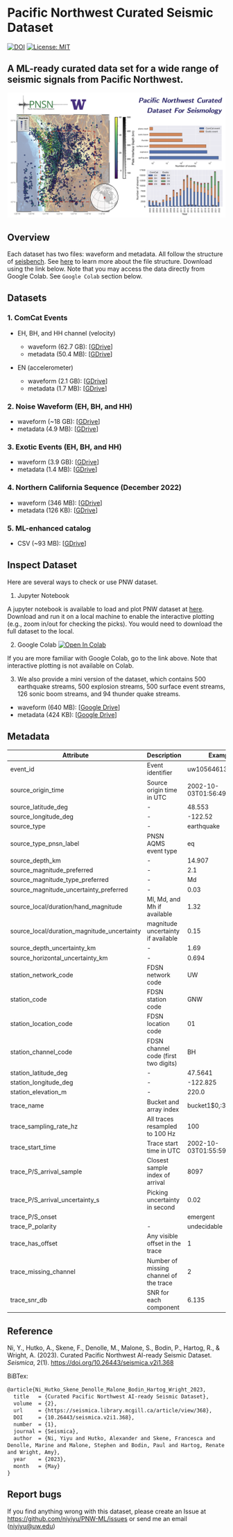 # Pacific Northwest Curated Seismic Dataset
[![DOI](https://zenodo.org/badge/470042054.svg)](https://zenodo.org/badge/latestdoi/470042054) [![License: MIT](https://img.shields.io/badge/License-MIT-yellow.svg)](https://opensource.org/licenses/MIT)
## A ML-ready curated data set for a wide range of seismic signals from Pacific Northwest.

![map](./figures/README_overview.png)

## Overview
Each dataset has two files: waveform and metadata. All follow the structure of [seisbench](https://seisbench.readthedocs.io/en/latest/). See [here](https://seisbench.readthedocs.io/en/latest/pages/data_format.html) to learn more about the  file structure. Download using the link below. Note that you may access the data directly from Google Colab. See `Google Colab` section below.

## Datasets

### 1. ComCat Events
- EH, BH, and HH channel (velocity)
  - waveform (62.7 GB): [[GDrive](https://drive.google.com/file/d/10UCLyJSRibvhon9CuUTfns3fObNFKDer/view?usp=sharing)]
  - metadata (50.4 MB): [[GDrive](https://drive.google.com/file/d/1bKDITx8KiDGZUaUoWQSZilpo7GhdWxKv/view?usp=sharing)]

- EN (accelerometer)
  - waveform (2.1 GB): [[GDrive](https://drive.google.com/file/d/1I16psU3YJ7CFFNWZiaAGPlw1M3BmvuT8/view?usp=sharing)]
  - metadata (1.7 MB): [[GDrive](https://drive.google.com/file/d/1xpeaoC3NsZqyICIbNHF2J46WsfZwwF6K/view?usp=sharing)]

### 2. Noise Waveform (EH, BH, and HH)
  - waveform (~18 GB): [[GDrive](https://drive.google.com/file/d/1Z55WTcoyy-bR-WwWbedlZJrSo6tkRLlJ/view?usp=sharing)]
  - metadata (4.9 MB): [[GDrive](https://drive.google.com/file/d/1Ou5AKRczEqnNRsSEUSafIRlGcXTvLLUW/view?usp=sharing)]
  
### 3. Exotic Events (EH, BH, and HH)
  - waveform (3.9 GB): [[GDrive](https://drive.google.com/file/d/1pxGQnLnAwXf9Zhc8xfh1HXEOsXjga2sG/view?usp=sharing)]
  - metadata (1.4 MB): [[GDrive](https://drive.google.com/file/d/1brCZkrKjRtToLxBX5ob7qHX6EBq00nAM/view?usp=sharing)]

### 4. Northern California Sequence (December 2022)
  - waveform (346 MB): [[GDrive](https://drive.google.com/file/d/15UxIbxacloPlY2DUTDBEnBaMYvh2eXVI/view?usp=sharing)]
  - metadata (126 KB): [[GDrive](https://drive.google.com/file/d/1BhLVODzlu407JDZ0OteoPgZlTE-o469O/view?usp=sharing)]

### 5. ML-enhanced catalog
  - CSV (~93 MB): [[GDrive](https://drive.google.com/file/d/16qUT_3-duVuKwfmPmvtH5EifL4eeyRvv/view?usp=sharing)] 


## Inspect Dataset
Here are several ways to check or use PNW dataset. 

1. Jupyter Notebook
   
  A jupyter notebook is available to load and plot PNW dataset at [here](./notebooks/inspect_pnw_dataset.ipynb). Download and run it on a local machine to enable the interactive plotting (e.g., zoom in/out for checking the picks). You would need to download the full dataset to the local.

2. Google Colab [![Open In Colab](https://colab.research.google.com/assets/colab-badge.svg)](https://colab.research.google.com/drive/17Qu54ZI_HxJjIgLgo9K18-vwpXWoIeYM?usp=sharing)

  If you are more familiar with Google Colab, go to the link above. Note that interactive plotting is not available on Colab.

3. We also provide a mini version of the dataset, which contains 500 earthquake streams, 500 explosion streams, 500 surface event streams, 126 sonic boom streams, and 94 thunder quake streams.
  - waveform (640 MB): [[Google Drive](https://drive.google.com/file/d/1jIZP96p3bBDJGXMp73Dlh4zTaSjjilaB/view?usp=sharing)]
  - metadata (424 KB): [[Google Drive](https://drive.google.com/file/d/1F_A91-WmBSVbLS8YyxMrJhAIS_2w04-T/view?usp=sharing)]

## Metadata
| Attribute      | Description | Example |
| ----------- | ----------- |-------|
| event_id | Event identifier | uw10564613 |
| source_origin_time | Source origin time in UTC | 2002-10-03T01:56:49.530000Z |
| source_latitude_deg | - | 48.553 |
| source_longitude_deg | - | -122.52 |
| source_type | - | earthquake |
| source_type_pnsn_label | PNSN AQMS event type | eq |
| source_depth_km | - | 14.907 |
| source_magnitude_preferred | - | 2.1 |
| source_magnitude_type_preferred | - | Md |
| source_magnitude_uncertainty_preferred | - | 0.03 |
| source_local/duration/hand_magnitude | Ml, Md, and Mh if available | 1.32 |
| source_local/duration_magnitude_uncertainty | magnitude uncertainty if available | 0.15 |
| source_depth_uncertainty_km | - | 1.69 |
| source_horizontal_uncertainty_km | - |0.694 |
| station_network_code | FDSN network code | UW |
| station_code | FDSN station code | GNW |
| station_location_code | FDSN location code | 01 |
| station_channel_code | FDSN channel code (first two digits) | BH |
| station_latitude_deg | - | 47.5641 |
| station_longitude_deg | - | -122.825 |
| station_elevation_m | - | 220.0 |
| trace_name | Bucket and array index | bucket1\$0,:3:15001 |
| trace_sampling_rate_hz | All traces resampled to 100 Hz | 100 |
| trace_start_time |  Trace start time in UTC | 2002-10-03T01:55:59.530000Z |
| trace_P/S_arrival_sample | Closest sample index of arrival  | 8097 |
| trace_P/S_arrival_uncertainty_s | Picking uncertainty in second |  0.02 |
| trace_P/S_onset |  |  emergent |
| trace_P_polarity | - |  undecidable |
| trace_has_offset | Any visible offset in the trace | 1 |
| trace_missing_channel | Number of missing channel of the trace | 2 |
| trace_snr_db | SNR for each component |  6.135|3.065|11.766 |

## Reference
Ni, Y., Hutko, A., Skene, F., Denolle, M., Malone, S., Bodin, P., Hartog, R., & Wright, A. (2023). Curated Pacific Northwest AI-ready Seismic Dataset. *Seismica*, 2(1). https://doi.org/10.26443/seismica.v2i1.368

BiBTex:
```
@article{Ni_Hutko_Skene_Denolle_Malone_Bodin_Hartog_Wright_2023, 
  title   = {Curated Pacific Northwest AI-ready Seismic Dataset}, 
  volume  = {2}, 
  url     = {https://seismica.library.mcgill.ca/article/view/368}, 
  DOI     = {10.26443/seismica.v2i1.368}, 
  number  = {1}, 
  journal = {Seismica}, 
  author  = {Ni, Yiyu and Hutko, Alexander and Skene, Francesca and Denolle, Marine and Malone, Stephen and Bodin, Paul and Hartog, Renate and Wright, Amy}, 
  year    = {2023}, 
  month   = {May} 
}

```

## Report bugs
If you find anything wrong with this dataset, please create an Issue at https://github.com/niyiyu/PNW-ML/issues or send me an email (niyiyu@uw.edu)